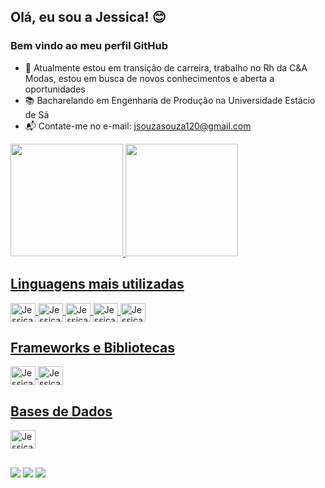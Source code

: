 ## Olá, eu sou a Jessica! :blush:
### Bem vindo ao meu perfil GitHub

- 🔭 Atualmente estou em transição de carreira, trabalho no Rh da C&A Modas, estou em busca de novos conhecimentos e aberta a oportunidades
- :books:  Bacharelando em Engenharia de Produção na Universidade Estácio de Sá
- :mailbox_with_mail:  Contate-me no e-mail: jsouzasouza120@gmail.com

<div>
  <a href="https://github.com/Jess-souza">
  <img height="180em" src="https://github-readme-stats.vercel.app/api?username=Jess-souza&show_icons=true&theme=dark&include_all_commits=true&count_private=true"/>
  <img height="180em" src="https://github-readme-stats.vercel.app/api/top-langs/?username=Jess-souza&layout=compact&langs_count=7&theme=dark"/>
</div>
  
## Linguagens mais utilizadas
<div style="display: inline_block">
  <img align="center" alt="Jessica-Java" title="Java" height="30" width="40" src="https://cdn.jsdelivr.net/gh/devicons/devicon/icons/java/java-original.svg">
  <img align="center" alt="Jessica-PHP" title="PHP" height="30" width="40" src="https://cdn.jsdelivr.net/gh/devicons/devicon/icons/php/php-original.svg">
  <img align="center" alt="Jessica-HTML" title="HTML" height="30" width="40" src="https://cdn.jsdelivr.net/gh/devicons/devicon/icons/html5/html5-original.svg">
  <img align="center" alt="Jessica-CSS" title="CSS" height="30" width="40" src="https://cdn.jsdelivr.net/gh/devicons/devicon/icons/css3/css3-original.svg">
  <img align="center" alt="Jessica-Js" title="JavaScript" height="30" width="40" src="https://cdn.jsdelivr.net/gh/devicons/devicon/icons/javascript/javascript-original.svg">
</div>
  
## Frameworks e Bibliotecas
<div style="display: inline_block">
  <img align="center" alt="Jessica-Spring" title="Spring" height="30" width="40" src="https://cdn.jsdelivr.net/gh/devicons/devicon/icons/spring/spring-original.svg">
  <img align="center"alt="Jessica-.Net" title=".Net" height="30" width="40"src="https://cdn.jsdelivr.net/gh/devicons/devicon/icons/dotnetcore/dotnetcore-plain.svg">
  </div>
  
## Bases de Dados
<div style="display: inline_block">
  <img align="center" alt="Jessica-Mysql" height="30" width="40" src="https://cdn.jsdelivr.net/gh/devicons/devicon/icons/mysql/mysql-original.svg">
</div>
  
##
<div> 
  <a href="https://www.instagram.com/jes.souz" target="_blank"><img src="https://img.shields.io/badge/-Instagram-%23E4405F?style=for-the-badge&logo=instagram&logoColor=white" target="_blank"></a>
  <a href = "mailto:jsouzasouza120@gmail.com"><img src="https://img.shields.io/badge/-Gmail-%23333?style=for-the-badge&logo=gmail&logoColor=white" target="_blank"></a>
  <a href="https://www.linkedin.com/in/jessica-araujo-souza/" target="_blank"><img src="https://img.shields.io/badge/-LinkedIn-%230077B5?style=for-the-badge&logo=linkedin&logoColor=white" target="_blank"></a> 
</div>
